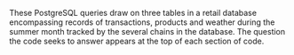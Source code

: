 ﻿These PostgreSQL queries draw on three tables in a retail database encompassing records of transactions, products and weather during the summer month tracked by the several chains in the database. 
The question the code seeks to answer appears at the top of each section of code.